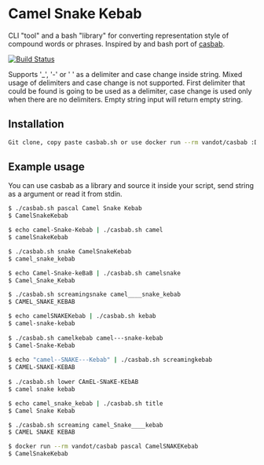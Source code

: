 # Camel Snake Kebab

CLI "tool" and a bash "library" for converting representation style of compound words or phrases.
Inspired by and bash port of [casbab](https://github.com/janos/casbab).

[![Build Status](https://travis-ci.org/vandot/casbab.svg?branch=master)](https://travis-ci.org/vandot/casbab)

Supports '_', '-' or ' ' as a delimiter and case change inside string. Mixed usage of delimiters and case change is not supported. First delimiter that could be found is going to be used as a delimiter, case change is used only when there are no delimiters. Empty string input will return empty string.

## Installation

```sh
Git clone, copy paste casbab.sh or use docker run --rm vandot/casbab :D
```

## Example usage

You can use casbab as a library and source it inside your script, send string as a argument or read it from stdin.

```sh
$ ./casbab.sh pascal Camel Snake Kebab
$ CamelSnakeKebab

$ echo camel-Snake-Kebab | ./casbab.sh camel
$ camelSnakeKebab

$ ./casbab.sh snake CamelSnakeKebab
$ camel_snake_kebab

$ echo Camel-Snake-keBaB | ./casbab.sh camelsnake
$ Camel_Snake_Kebab

$ ./casbab.sh screamingsnake camel____snake_kebab 
$ CAMEL_SNAKE_KEBAB

$ echo camelSNAKEKebab | ./casbab.sh kebab
$ camel-snake-kebab
  
$ ./casbab.sh camelkebab camel---snake-kebab
$ Camel-Snake-Kebab
  
$ echo "camel--SNAKE---Kebab" | ./casbab.sh screamingkebab 
$ CAMEL-SNAKE-KEBAB
  
$ ./casbab.sh lower CAmEL-SNaKE-KEbAB
$ camel snake kebab

$ echo camel_snake_kebab | ./casbab.sh title
$ Camel Snake Kebab

$ ./casbab.sh screaming camel_Snake____kebab
$ CAMEL SNAKE KEBAB

$ docker run --rm vandot/casbab pascal CamelSNAKEKebab
$ CamelSnakeKebab
```